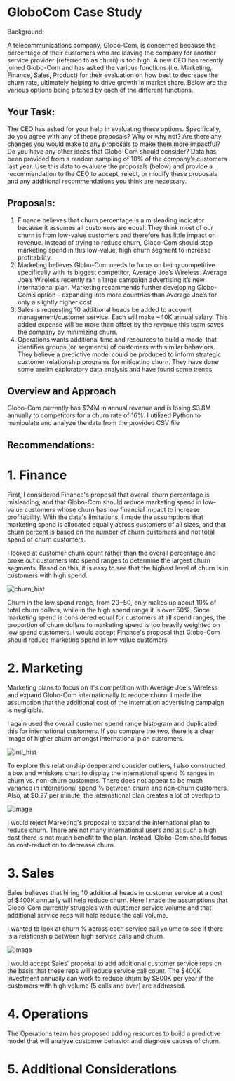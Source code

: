 # GloboCom Case Study

Background:

A telecommunications company, Globo-Com, is concerned because the percentage of their customers who are leaving the company for another service provider (referred to as churn) is too high.  A new CEO has recently joined Globo-Com and has asked the various functions (i.e. Marketing, Finance, Sales, Product) for their evaluation on how best to decrease the churn rate, ultimately helping to drive growth in market share.  Below are the various options being pitched by each of the different functions.

## Your Task:

The CEO has asked for your help in evaluating these options.  Specifically, do you agree with any of these proposals?  Why or why not?  Are there any changes you would make to any proposals to make them more impactful?  Do you have any other ideas that Globo-Com should consider?  Data has been provided from a random sampling of 10% of the company’s customers last year.  Use this data to evaluate the proposals (below) and provide a recommendation to the CEO to accept, reject, or modify these proposals and any additional recommendations you think are necessary.

## Proposals:

1.	Finance believes that churn percentage is a misleading indicator because it assumes all customers are equal.  They think most of our churn is from low-value customers and therefore has little impact on revenue.  Instead of trying to reduce churn, Globo-Com should stop marketing spend in this low-value, high churn segment to increase profitability. 
2.	Marketing believes Globo-Com needs to focus on being competitive specifically with its biggest competitor, Average Joe’s Wireless.  Average Joe’s Wireless recently ran a large campaign advertising it’s new international plan.  Marketing recommends further developing Globo-Com’s option – expanding into more countries than Average Joe’s for only a slightly higher cost.
3.	Sales is requesting 10 additional heads be added to account management/customer service.  Each will make ~40K annual salary.  This added expense will be more than offset by the revenue this team saves the company by minimizing churn.
4.	Operations wants additional time and resources to build a model that identifies groups (or segments) of customers with similar behaviors.  They believe a predictive model could be produced to inform strategic customer relationship programs for mitigating churn.  They have done some prelim exploratory data analysis and have found some trends.

## Overview and Approach

Globo-Com currently has $24M in annual revenue and is losing $3.8M annually to competitors for a churn rate of 16%. I utilized Python to manipulate and analyze the data from the provided CSV file

## Recommendations:

# 1. Finance

First, I considered Finance's proposal that overall churn percentage is misleading, and that Globo-Com should reduce marketing spend in low-value customers whose churn has low financial impact to increase profitability. With the data's limitations, I made the assumptions that marketing spend is allocated equally across customers of all sizes, and that churn percent is based on the number of churn customers and not total spend of churn customers. 

I looked at customer churn count rather than the overall percentage and broke out customers into spend ranges to determine the largest churn segments. Based on this, it is easy to see that the highest level of churn is in customers with high spend. 

![churn_hist](https://user-images.githubusercontent.com/68552052/222923407-30e3f89a-b4f7-4150-aa93-6a0ae550444e.png)

Churn in the low spend range, from $20-$50, only makes up about 10% of total churn dollars, while in the high spend range it is over 50%. Since marketing spend is considered equal for customers at all spend ranges, the proportion of churn dollars to marketing spend is too heavily weighted on low spend customers. I would accept Finance's proposal that Globo-Com should reduce marketing spend in low value customers. 

# 2. Marketing

Marketing plans to focus on it's competition with Average Joe's Wireless and expand Globo-Com internationally to reduce churn. I made the assumption that the additional cost of the internation advertising campaign is negligible. 

I again used the overall customer spend range histogram and duplicated this for international customers. If you compare the two, there is a clear image of higher churn amongst international plan customers. 

![intl_hist](https://user-images.githubusercontent.com/68552052/222924474-ae89eb6f-35be-4bd1-b91d-335acd5c9a87.png)

To explore this relationship deeper and consider outliers, I also constructed a box and whiskers chart to display the international spend % ranges in churn vs. non-churn customers. There does not appear to be much variance in international spend % between churn and non-churn customers. Also, at $0.27 per minute, the international plan creates a lot of overlap to 

![image](https://user-images.githubusercontent.com/68552052/222925007-a7812882-7a02-46ec-8d40-622cfb1a438f.png)

I would reject Marketing's proposal to expand the international plan to reduce churn. There are not many international users and at such a high cost there is not much benefit to the plan. Instead, Globo-Com should focus on cost-reduction to decrease churn.

# 3. Sales

Sales believes that hiring 10 additional heads in customer service at a cost of $400K annually will help reduce churn. Here I made the assumptions that Globo-Com currently struggles with customer service volume and that additional service reps will help reduce the call volume. 

I wanted to look at churn % across each service call volume to see if there is a relationship between high service calls and churn. 

![image](https://user-images.githubusercontent.com/68552052/222927120-c69246fa-4a1e-4e86-845e-66588a1069bf.png)

I would accept Sales' proposal to add additional customer service reps on the basis that these reps will reduce service call count. The $400K investment annually can work to reduce churn by $800K per year if the customers with high volume (5 calls and over) are addressed.

# 4. Operations

The Operations team has proposed adding resources to build a predictive model that will analyze customer behavior and diagnose causes of churn. 

# 5. Additional Considerations
